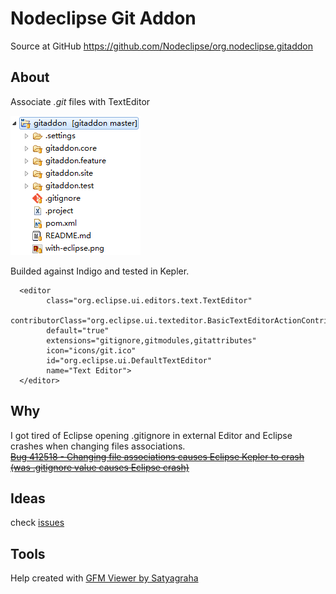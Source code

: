 

# Nodeclipse Git Addon

Source at GitHub <https://github.com/Nodeclipse/org.nodeclipse.gitaddon>

## About

Associate *.git* files with TextEditor

![](with-git-addon.PNG)

Builded against Indigo and tested in Kepler.

      <editor
            class="org.eclipse.ui.editors.text.TextEditor"
            contributorClass="org.eclipse.ui.texteditor.BasicTextEditorActionContributor"
            default="true"
            extensions="gitignore,gitmodules,gitattributes"
            icon="icons/git.ico"
            id="org.eclipse.ui.DefaultTextEditor"
            name="Text Editor">
      </editor>

## Why

I got tired of Eclipse opening .gitignore in external Editor and Eclipse crashes when changing files associations.  
~~[Bug 412518 - Changing file associations causes Eclipse Kepler to crash (was .gitignore value causes Eclipse crash)](https://bugs.eclipse.org/bugs/show_bug.cgi?id=412518)~~


## Ideas

check [issues](https://github.com/Nodeclipse/org.nodeclipse.gitaddon/issues)

## Tools

Help created with [GFM Viewer by Satyagraha](https://github.com/satyagraha/gfm_viewer)
 